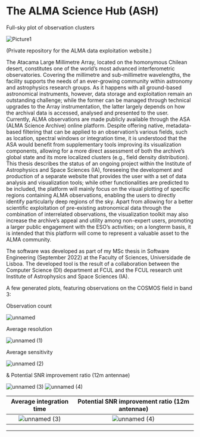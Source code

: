 # The ALMA Science Hub (ASH)

Full-sky plot of observation clusters

![Picture1](https://user-images.githubusercontent.com/43859708/208936658-51915bf0-0f93-4ec3-b37b-f1506b18596f.jpg)

(Private repository for the ALMA data exploitation website.)

The Atacama Large Millimetre Array, located on the homonymous Chilean desert, constitutes one of the world’s most advanced interferometric observatories. Covering the millimetre and sub-millimetre wavelengths, the facility supports the needs of an ever-growing community within astronomy and astrophysics research groups. As it happens with all ground-based astronomical instruments, however, data storage and exploitation remain an outstanding challenge; while the former can be managed through technical upgrades to the Array instrumentation, the latter largely depends on how the archival data is accessed, analysed and presented to the user. Currently, ALMA observations are made publicly available through the ASA (ALMA Science Archive) online platform. Despite offering native, metadata-based filtering that can be applied to an observation’s various fields, such as location, spectral windows or integration time, it is understood that the ASA would benefit from supplementary tools improving its visualization components, allowing for a more direct assessment of both the archive’s global state and its more localized clusters (e.g., field density distribution). This thesis describes the status of an ongoing project within the Institute of Astrophysics and Space Sciences (IA), foreseeing the development and production of a separate website that provides the user with a set of data analysis and visualization tools; while other functionalities are predicted to be included, the platform will mainly focus on the visual plotting of specific regions containing ALMA observations, enabling the users to directly identify particularly deep regions of the sky. Apart from allowing for a better scientific exploitation of pre-existing astronomical data through the combination of interrelated observations, the visualization toolkit may also increase the archive’s appeal and utility among non-expert users, promoting a larger public engagement with the ESO’s activities; on a longterm basis, it is intended that this platform will come to represent a valuable asset to the ALMA community.

The software was developed as part of my MSc thesis in Software Engineering (September 2022) at the Faculty of Sciences, Universidade de Lisboa. The developed tool is the result of a collaboration between the Computer Science (DI) department at FCUL and the FCUL research unit Institute of Astrophysics and Space Sciences (IA).

A few generated plots, featuring observations on the COSMOS field in band 3:

Observation count

![unnamed](https://user-images.githubusercontent.com/43859708/208935884-ed6f1b59-249c-4c50-acb6-3a90a2ade5c7.png)

Average resolution

![unnamed (1)](https://user-images.githubusercontent.com/43859708/208936206-aa25382c-d9c0-44e0-96c3-4660da9fea6e.png)

Average sensitivity

![unnamed (2)](https://user-images.githubusercontent.com/43859708/208936250-55d6b666-ac84-4608-8325-1b49852227ce.png)

 & Potential SNR improvement ratio (12m antennae)

![unnamed (3)](https://user-images.githubusercontent.com/43859708/208936349-920b84f5-5e3a-4edb-981a-3fcfd2423430.png)
![unnamed (4)](https://user-images.githubusercontent.com/43859708/208936402-cf52fb11-290e-4328-9f2f-35e89df012aa.png)

Average integration time             |  Potential SNR improvement ratio (12m antennae)
:-------------------------:|:-------------------------:
![unnamed (3)](https://user-images.githubusercontent.com/43859708/208936349-920b84f5-5e3a-4edb-981a-3fcfd2423430.png)  |  ![unnamed (4)](https://user-images.githubusercontent.com/43859708/208936402-cf52fb11-290e-4328-9f2f-35e89df012aa.png)
---


